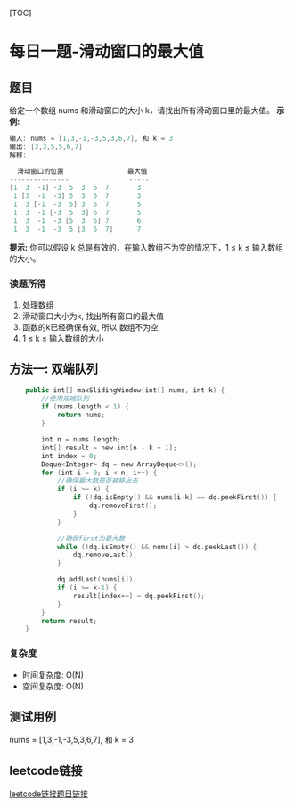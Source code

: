 [TOC]

# 每日一题-滑动窗口的最大值

## 题目
给定一个数组 nums 和滑动窗口的大小 k，请找出所有滑动窗口里的最大值。
**示例:**  
```java
输入: nums = [1,3,-1,-3,5,3,6,7], 和 k = 3
输出: [3,3,5,5,6,7] 
解释: 

  滑动窗口的位置                最大值
---------------               -----
[1  3  -1] -3  5  3  6  7       3
 1 [3  -1  -3] 5  3  6  7       3
 1  3 [-1  -3  5] 3  6  7       5
 1  3  -1 [-3  5  3] 6  7       5
 1  3  -1  -3 [5  3  6] 7       6
 1  3  -1  -3  5 [3  6  7]      7
```

**提示:**
你可以假设 k 总是有效的，在输入数组不为空的情况下，1 ≤ k ≤ 输入数组的大小。

### 读题所得
1. 处理数组
2. 滑动窗口大小为k, 找出所有窗口的最大值
3. 函数的k已经确保有效, 所以 数组不为空
4. 1 ≤ k ≤ 输入数组的大小

## 方法一: 双端队列
```swift
    public int[] maxSlidingWindow(int[] nums, int k) {
        //使用双端队列
        if (nums.length < 1) {
            return nums;
        }

        int n = nums.length;
        int[] result = new int[n - k + 1];
        int index = 0;
        Deque<Integer> dq = new ArrayDeque<>();
        for (int i = 0; i < n; i++) {
            //确保最大数是否被移出去
            if (i >= k) {
                if (!dq.isEmpty() && nums[i-k] == dq.peekFirst()) {
                    dq.removeFirst();
                }
            }

            //确保first为最大数
            while (!dq.isEmpty() && nums[i] > dq.peekLast()) {
                dq.removeLast();
            }

            dq.addLast(nums[i]);
            if (i >= k-1) {
                result[index++] = dq.peekFirst(); 
            }
        }
        return result;
    }
```
### 复杂度
* 时间复杂度: O(N)
* 空间复杂度: O(N)


## 测试用例
nums = [1,3,-1,-3,5,3,6,7], 和 k = 3
 
## leetcode链接
[leetcode链接题目链接](https://leetcode-cn.com/problems//)  
